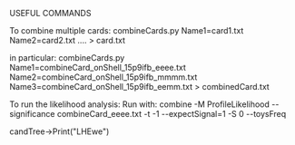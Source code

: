 USEFUL COMMANDS

To combine multiple cards: 
combineCards.py Name1=card1.txt Name2=card2.txt .... > card.txt 

in particular:
combineCards.py Name1=combineCard_onShell_15p9ifb_eeee.txt Name2=combineCard_onShell_15p9ifb_mmmm.txt 
Name3=combineCard_onShell_15p9ifb_eemm.txt > combinedCard.txt

To run the likelihood analysis:
Run with: combine -M ProfileLikelihood --significance combineCard_eeee.txt -t -1 --expectSignal=1 -S 0 --toysFreq

candTree->Print("LHEwe")
